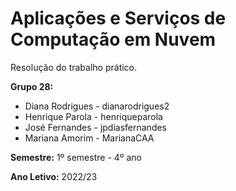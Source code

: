 # Aplicações e Serviços de Computação em Nuvem

Resolução do trabalho prático.

**Grupo 28:**
* Diana Rodrigues - dianarodrigues2
* Henrique Parola - henriqueparola
* José Fernandes  - jpdiasfernandes
* Mariana Amorim  - MarianaCAA

**Semestre:** 1º semestre - 4º ano

**Ano Letivo:** 2022/23
